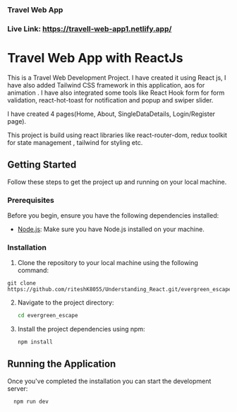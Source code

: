 ### Travel Web App 

### Live Link: https://travell-web-app1.netlify.app/

# Travel Web App with ReactJs
This is a Travel Web Development Project. I have created it using React js, I have also added Tailwind CSS framework in this application, aos for animation . I have also integrated some tools like React Hook form for form validation, react-hot-toast for notification and popup and swiper slider.

I have created 4 pages(Home, About, SingleDataDetails, Login/Register page).   

This project is build using react libraries like react-router-dom, redux toolkit for state management , tailwind for styling etc.



## Getting Started

Follow these steps to get the project up and running on your local machine.

### Prerequisites

Before you begin, ensure you have the following dependencies installed:

- [Node.js](https://nodejs.org/): Make sure you have Node.js installed on your machine.

### Installation

1. Clone the repository to your local machine using the following command:

```
git clone https://github.com/riteshK8055/Understanding_React.git/evergreen_escape

```

2. Navigate to the project directory:

   ```bash
   cd evergreen_escape

   ```

3. Install the project dependencies using npm:

   ```bash
   npm install
   ```





## Running the Application

Once you've completed the installation  you can start the development server:

```bash
  npm run dev
```



